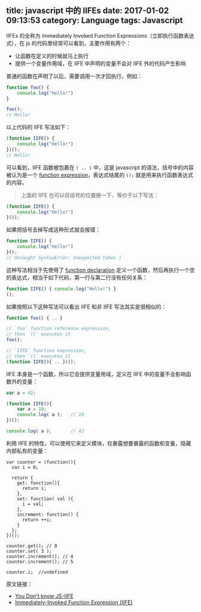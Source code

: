 title: javascript 中的 IIFEs
date: 2017-01-02 09:13:53
category: Language
tags: Javascript
---

IIFEs 的全称为 Immediately Invoked Function Expressions（立即执行函数表达式），在 js 的代码里经常可以看到，主要作用有两个：
* 让函数在定义的时候就马上执行
* 提供一个变量作用域，在 IIFE 中声明的变量不会对 IIFE 外的代码产生影响

普通的函数在声明了以后，需要调用一次才回执行，例如：

```javascript
function foo() {
    console.log("Hello!")
}

foo();
// Hello!
```

以上代码的 IIFE 写法如下：

```javascript
(function IIFE() {
    console.log("Hello!")
})();
// Hello!
```

<!--more-->

可以看到，IIFE 函数被包裹在 `( .. )` 中，这是 javascript 的语法，括号中的内容被认为是一个 [function expression](https://developer.mozilla.org/en-US/docs/Web/JavaScript/Reference/Operators/function)，表达式结尾的 `();` 就是用来执行函数表达式的内容。

> 上面的 IIFE 也可以将括号的位置换一下，等价于以下写法：
 ```javascript
 (function IIFE() {
     console.log("Hello!")
 }());
 ```

如果把括号去掉写成这种形式就会报错：
```javascript
function IIFE() {
    console.log("Hello!")
}();
// Uncaught SyntaxError: Unexpected token )
```

这种写法相当于先使用了 [function declaration](https://developer.mozilla.org/en-US/docs/Web/JavaScript/Reference/Statements/function) 定义一个函数，然后再执行一个空的表达式，相当于如下代码，第一行与第二行没有任何关系：
```javascript
function IIFE() { console.log("Hello!") }
();
```

如果按照以下这种写法可以看出 IIFE 和非 IIFE 写法其实是很相似的：

```javascript
function foo() { .. }

// `foo` function reference expression,
// then `()` executes it
foo();

// `IIFE` function expression,
// then `()` executes it
(function IIFE(){ .. })();
```

IIFE 本身是一个函数，所以它会提供变量用域，定义在 IIFE 中的变量不会影响函数外的变量：

```javascript
var a = 42;

(function IIFE(){
    var a = 10;
    console.log( a );   // 10
})();

console.log( a );       // 42
```

利用 IIFE 的特性，可以使用它来定义模块，仅暴露想要暴露的函数和变量，隐藏内部私有的变量：
```
var counter = (function(){
  var i = 0;

  return {
    get: function(){
      return i;
    },
    set: function( val ){
      i = val;
    },
    increment: function() {
      return ++i;
    }
  };
})();

counter.get(); // 0
counter.set( 3 );
counter.increment(); // 4
counter.increment(); // 5

counter.i;  //undefined
```

原文链接：
* [You Don't know JS-IIFE](https://github.com/getify/You-Dont-Know-JS/blob/master/up%20%26%20going/ch2.md#immediately-invoked-function-expressions-iifes)
* [Immediately-Invoked Function Expression (IIFE)](http://benalman.com/news/2010/11/immediately-invoked-function-expression/#iife)

